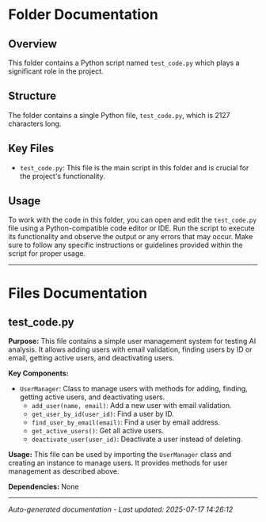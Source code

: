 # Folder Documentation

## Overview
This folder contains a Python script named `test_code.py` which plays a significant role in the project.

## Structure
The folder contains a single Python file, `test_code.py`, which is 2127 characters long.

## Key Files
- `test_code.py`: This file is the main script in this folder and is crucial for the project's functionality.

## Usage
To work with the code in this folder, you can open and edit the `test_code.py` file using a Python-compatible code editor or IDE. Run the script to execute its functionality and observe the output or any errors that may occur. Make sure to follow any specific instructions or guidelines provided within the script for proper usage.

---

# Files Documentation

## test_code.py

**Purpose:** This file contains a simple user management system for testing AI analysis. It allows adding users with email validation, finding users by ID or email, getting active users, and deactivating users.

**Key Components:**
- `UserManager`: Class to manage users with methods for adding, finding, getting active users, and deactivating users.
  - `add_user(name, email)`: Add a new user with email validation.
  - `get_user_by_id(user_id)`: Find a user by ID.
  - `find_user_by_email(email)`: Find a user by email address.
  - `get_active_users()`: Get all active users.
  - `deactivate_user(user_id)`: Deactivate a user instead of deleting.

**Usage:** This file can be used by importing the `UserManager` class and creating an instance to manage users. It provides methods for user management as described above.

**Dependencies:** None

---
*Auto-generated documentation - Last updated: 2025-07-17 14:26:12*

